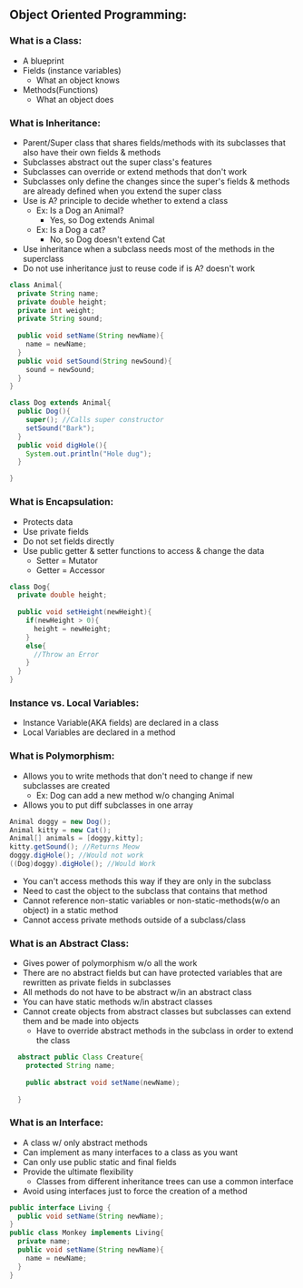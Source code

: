 ## Object Oriented Programming:

### What is a Class:
- A blueprint
- Fields (instance variables)
  - What an object knows
- Methods(Functions)
  - What an object does

### What is Inheritance:
- Parent/Super class that shares fields/methods with its subclasses that also have their own fields & methods
- Subclasses abstract out the super class's features
- Subclasses can override or extend methods that don't work
- Subclasses only define the changes since the super's fields & methods are already defined when you extend the super class
- Use is A? principle to decide whether to extend a class
  - Ex: Is a Dog an Animal?
    - Yes, so Dog extends Animal
  - Ex: Is a Dog a cat?
    - No, so Dog doesn't extend Cat
- Use inheritance when a subclass needs most of the methods in the superclass
- Do not use inheritance just to reuse code if is A? doesn't work

``` Java
class Animal{
  private String name;
  private double height;
  private int weight;
  private String sound;
  
  public void setName(String newName){
    name = newName;
  }
  public void setSound(String newSound){
    sound = newSound;
  }
}

class Dog extends Animal{
  public Dog(){
    super(); //Calls super constructor
    setSound("Bark");
  }
  public void digHole(){
    System.out.println("Hole dug");
  }

}
```

### What is Encapsulation:
- Protects data
- Use private fields
- Do not set fields directly 
- Use public getter & setter functions to access & change the data
  - Setter = Mutator
  - Getter = Accessor 

```Java
class Dog{
  private double height;
  
  public void setHeight(newHeight){
    if(newHeight > 0){
      height = newHeight;
    }
    else{
      //Throw an Error
    }
  }
}
```
### Instance vs. Local Variables:
- Instance Variable(AKA fields) are declared in a class
- Local Variables are declared in a method

### What is Polymorphism:
- Allows you to write methods that don't need to change if new subclasses are created
  - Ex: Dog can add a new method w/o changing Animal
- Allows you to put diff subclasses in one array
```Java
Animal doggy = new Dog();
Animal kitty = new Cat();
Animal[] animals = [doggy,kitty];
kitty.getSound(); //Returns Meow 
doggy.digHole(); //Would not work 
((Dog)doggy).digHole(); //Would Work
```
- You can't access methods this way if they are only in the subclass
- Need to cast the object to the subclass that contains that method
- Cannot reference non-static variables or non-static-methods(w/o an object) in a static method
- Cannot access private methods outside of a subclass/class

### What is an Abstract Class:
- Gives power of polymorphism w/o all the work
- There are no abstract fields but can have protected variables that are rewritten as private fields in subclasses
- All methods do not have to be abstract w/in an abstract class
- You can have static methods w/in abstract classes
- Cannot create objects from abstract classes but subclasses can extend them and be made into objects
  - Have to override abstract methods in the subclass in order to extend the class
```Java
  abstract public Class Creature{
    protected String name;
    
    public abstract void setName(newName);
    
  }
```

### What is an Interface:
- A class w/ only abstract methods
- Can implement as many interfaces to a class as you want
- Can only use public static and final fields 
- Provide the ultimate flexibility
  - Classes from different inheritance trees can use a common interface 
- Avoid using interfaces just to force the creation of a method

```Java
public interface Living {
  public void setName(String newName);
}
public class Monkey implements Living{
  private name;
  public void setName(String newName){
    name = newName;
  }
}
```